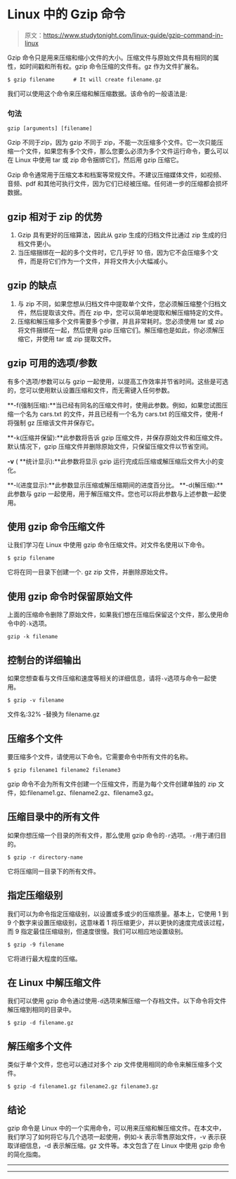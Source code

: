 # Linux 中的 Gzip 命令

> 原文：<https://www.studytonight.com/linux-guide/gzip-command-in-linux>

Gzip 命令只是用来压缩和缩小文件的大小。压缩文件与原始文件具有相同的属性，如时间戳和所有权。gzip 命令压缩的文件有。gz 作为文件扩展名。

```
$ gzip filename      # It will create filename.gz
```

我们可以使用这个命令来压缩和解压缩数据。该命令的一般语法是:

### 句法

```
gzip [arguments] [filename]
```

Gzip 不同于zip，因为 gzip 不同于 zip，不能一次压缩多个文件。它一次只能压缩一个文件，如果您有多个文件，那么您要么必须为多个文件运行命令，要么可以在 Linux 中使用 tar 或 zip 命令捆绑它们，然后用 gzip 压缩它。

Gzip 命令通常用于压缩文本和档案等常规文件。不建议压缩媒体文件，如视频、音频、pdf 和其他可执行文件，因为它们已经被压缩。任何进一步的压缩都会损坏数据。

## gzip 相对于 zip 的优势

1.  Gzip 具有更好的压缩算法，因此从 gzip 生成的归档文件比通过 zip 生成的归档文件更小。
2.  当压缩捆绑在一起的多个文件时，它几乎好 10 倍，因为它不会压缩多个文件，而是将它们作为一个文件，并将文件大小大幅减小。

## gzip 的缺点

1.  与 zip 不同，如果您想从归档文件中提取单个文件，您必须解压缩整个归档文件，然后提取该文件。而在 zip 中，您可以简单地提取和解压缩特定的文件。
2.  压缩和解压缩多个文件需要多个步骤，并且非常耗时。您必须使用 tar 或 zip 将文件捆绑在一起，然后使用 gzip 压缩它们。解压缩也是如此，你必须解压缩它，并使用 tar 或 zip 提取文件。

## gzip 可用的选项/参数

有多个选项/参数可以与 gzip 一起使用，以提高工作效率并节省时间。这些是可选的，您可以使用默认设置压缩和文件，而无需键入任何参数。

**-f(强制压缩):**当已经有同名的压缩文件时，使用此参数。例如，如果您试图压缩一个名为 cars.txt 的文件，并且已经有一个名为 cars.txt 的压缩文件，使用-f 将强制 gz 压缩该文件并保存它。

**-k(压缩并保留):**此参数将告诉 gzip 压缩文件，并保存原始文件和压缩文件。默认情况下，gzip 压缩文件并删除原始文件，只保留压缩文件以节省空间。

**-v** ( **统计显示):**此参数将显示 gzip 运行完成后压缩或解压缩后文件大小的变化。

**-l(进度显示):**此参数显示压缩或解压缩期间的进度百分比。
**-d(解压缩):**此参数与 gzip 一起使用，用于解压缩文件。您也可以将此参数与上述参数一起使用。

## 使用 gzip 命令压缩文件

让我们学习在 Linux 中使用 gzip 命令压缩文件。对文件名使用以下命令。

```
$ gzip filename
```

它将在同一目录下创建一个. gz zip 文件，并删除原始文件。

## 使用 gzip 命令时保留原始文件

上面的压缩命令删除了原始文件，如果我们想在压缩后保留这个文件，那么使用命令中的`-k`选项。

```
gzip -k filename
```

## 控制台的详细输出

如果您想查看与文件压缩和速度等相关的详细信息，请将`-v`选项与命令一起使用。

```
$ gzip -v filename
```

文件名:32% -替换为 filename.gz

## 压缩多个文件

要压缩多个文件，请使用以下命令。它需要命令中所有文件的名称。

```
$ gzip filename1 filename2 filename3
```

gzip 命令不会为所有文件创建一个压缩文件，而是为每个文件创建单独的 zip 文件，如:filename1.gz、filename2.gz、filename3.gz。

## 压缩目录中的所有文件

如果你想压缩一个目录的所有文件，那么使用 gzip 命令的`-r`选项。`-r`用于递归目的。

```
$ gzip -r directory-name
```

它将压缩同一目录下的所有文件。

## 指定压缩级别

我们可以为命令指定压缩级别，以设置或多或少的压缩质量。基本上，它使用 1 到 9 个数字来设置压缩级别，这意味着 1 将压缩更少，并以更快的速度完成该过程，而 9 指定最佳压缩级别，但速度很慢。我们可以相应地设置级别。

```
$ gzip -9 filename
```

它将进行最大程度的压缩。

## 在 Linux 中解压缩文件

我们可以使用 gzip 命令通过使用`-d`选项来解压缩一个存档文件。以下命令将文件解压缩到相同的目录中。

```
$ gzip -d filename.gz
```

## 解压缩多个文件

类似于单个文件，您也可以通过对多个 zip 文件使用相同的命令来解压缩多个文件。

```
$ gzip -d filename1.gz filename2.gz filename3.gz
```

## 结论

gzip 命令是 Linux 中的一个实用命令，可以用来压缩和解压缩文件。在本文中，我们学习了如何将它与几个选项一起使用，例如-k 表示零售原始文件，-v 表示获取详细信息，-d 表示解压缩。gz 文件等。本文包含了在 Linux 中使用 gzip 命令的简化指南。

* * *

* * *